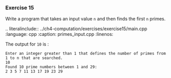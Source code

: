 ### Exercise 15

Write a program that takes an input value `n` and then finds the first `n` primes.

.. literalinclude:: ../ch4-computation/exercises/exercise15/main.cpp
   :language: cpp
   :caption: primes_input.cpp
   :linenos:


The output for `10` is :

```
Enter an integer greater than 1 that defines the number of primes from 1 to n that are searched.
10
Found 10 prime numbers between 1 and 29: 
2 3 5 7 11 13 17 19 23 29 
```
